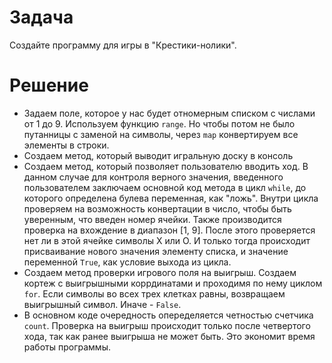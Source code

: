 # Задача
Создайте программу для игры в "Крестики-нолики".

# Решение
+ Задаем поле, которое у нас будет отномерным списком с числами от 1 до 9. Используем функцию `range`. Но чтобы потом не было путанницы с заменой на символы, через `map` конвертируем все элементы в строки.
+ Создаем метод, который выводит игральную доску в консоль
+ Создаем метод, который позволяет пользователю вводить ход. В данном случае для контроля верного значения, введенного пользователем заключаем основной код метода в цикл `while`, до которого определена булева переменная, как "ложь". Внутри цикла проверяем на возможность конвертации в число, чтобы быть уверенным, что введен номер ячейки. Также производится проверка на вхождение в диапазон [1, 9]. После этого проверяется нет ли в этой ячейке символы Х или О. И только тогда происходит присваивание нового значения элементу списка, и значение переменной `True`, как условие выхода из цикла.
+ Создаем метод проверки игрового поля на выигрыш.  Создаем кортеж с выигрышными коррдинатами и проходимя по нему циклом `for`. Если символы во всех трех клетках равны, возвращаем выигрышный символ. Иначе - `False`.
+ В основном коде очередность опеределяется четностью счетчика `count`. Проверка на выигрыш происходит только после четвертого хода, так как ранее выигрыша не может быть. Это экономит время работы программы.